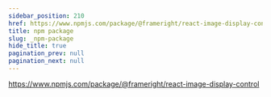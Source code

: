 ```yaml
---
sidebar_position: 210
href: https://www.npmjs.com/package/@frameright/react-image-display-control
title: npm package
slug: _npm-package
hide_title: true
pagination_prev: null
pagination_next: null
---
```


<!--
NOTES:
* This is a dummy document that will be replaced by an external link in the
  sidebar. See `/docusaurus.config.js`.
* We prevent the previous real document from providing a `Next` link to this
  dummy page by setting `pagination_next: null` in its front matter.
-->

https://www.npmjs.com/package/@frameright/react-image-display-control
